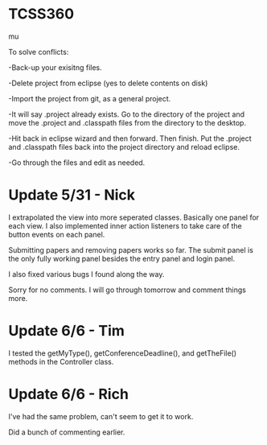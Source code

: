 TCSS360
=======

mu

To solve conflicts:

-Back-up your exisitng files.

-Delete project from eclipse (yes to delete contents on disk)

-Import the project from git, as a general project.

-It will say .project already exists. Go to the directory of the project and move the .project and .classpath files from the directory to the desktop.

-Hit back in eclipse wizard and then forward. Then finish. Put the .project and .classpath files back into the project directory and reload eclipse.

-Go through the files and edit as needed.

Update 5/31 - Nick
==================
I extrapolated the view into more seperated classes. Basically one panel for each view. I also implemented inner action listeners to take care of the button events on each panel.

Submitting papers and removing papers works so far. The submit panel is the only fully working panel besides the entry panel and login panel.

I also fixed various bugs I found along the way.

Sorry for no comments. I will go through tomorrow and comment things more.


Update 6/6 - Tim
================

I tested the getMyType(), getConferenceDeadline(), and getTheFile() methods in the Controller class.

Update 6/6 - Rich
================

I've had the same problem, can't seem to get it to work.

Did a bunch of commenting earlier.
